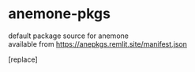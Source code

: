 # anemone-pkgs

default package source for anemone\
available from https://anepkgs.remlit.site/manifest.json

[replace]